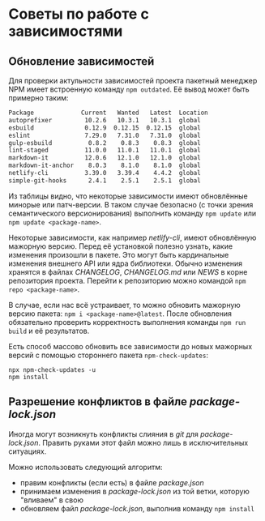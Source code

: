 # Советы по работе с зависимостями

## Обновление зависимостей

Для проверки актульности зависимостей проекта пакетный менеджер NPM имеет
встроенную команду `npm outdated`. Её вывод может быть примерно таким:

```sh
Package             Current   Wanted   Latest  Location
autoprefixer         10.2.6   10.3.1   10.3.1  global
esbuild              0.12.9  0.12.15  0.12.15  global
eslint               7.29.0   7.31.0   7.31.0  global
gulp-esbuild          0.8.2    0.8.3    0.8.3  global
lint-staged          11.0.0   11.0.1   11.0.1  global
markdown-it          12.0.6   12.1.0   12.1.0  global
markdown-it-anchor    8.0.3    8.1.0    8.1.0  global
netlify-cli          3.39.0   3.39.4    4.4.2  global
simple-git-hooks      2.4.1    2.5.1    2.5.1  global
```

Из таблицы видно, что некоторые зависимости имеют обновлённые
минорые или патч-версии. В таком случае безопасно (с точки зрения семантического версионирования) выполнить команду `npm update` или `npm update <package-name>`.

Некоторые зависимости, как например _netlify-cli_, имеют обновлённую
мажорную версию. Перед её установкой полезно узнать, какие изменения произошли
в пакете. Это могут быть кардинальные изменения внешнего API или ядра библиотеки.
Обычно изменения хранятся в файлах _CHANGELOG_, _CHANGELOG.md_ или _NEWS_
в корне репозитория проекта. Перейти к репозиторию можно командой
`npm repo <package-name>`.

В случае, если нас всё устраивает, то можно обновить мажорную версию пакета:
`npm i <package-name>@latest`. После обновления обязательно проверить
корректность выполнения команды `npm run build` и её результатов.

Есть способ массово обновить все зависимости до новых мажорных версий с помощью
стороннего пакета `npm-check-updates`:
```
npx npm-check-updates -u
npm install
```

## Разрешение конфликтов в файле _package-lock.json_

Иногда могут возникнуть конфликты слияния в _git_ для _package-lock.json_.
Править руками этот файл можно лишь в исключительных ситуациях.

Можно использовать следующий алгоритм:
- правим конфликты (если есть) в файле _package.json_
- принимаем изменения в _package-lock.json_ из той ветки, которую "вливаем"
в свою
- обновляем файл _package-lock.json_, выполнив команду `npm install`
